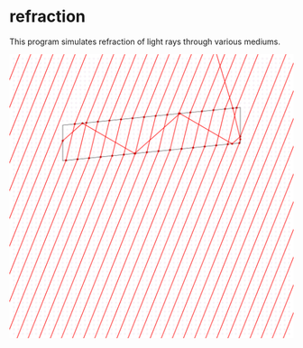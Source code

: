 # refraction

This program simulates refraction of light rays through various mediums.

![](img/box.png)